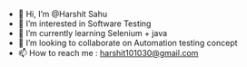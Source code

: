 - 👋 Hi, I’m @Harshit Sahu
- 👀 I’m interested in Software Testing
- 🌱 I’m currently learning Selenium + java
- 💞️ I’m looking to collaborate on Automation testing concept
- 📫 How to reach me : harshit101030@gmail.com
  

<!---
Harshit101030/Harshit101030 is a ✨ special ✨ repository because its `README.md` (this file) appears on your GitHub profile.
You can click the Preview link to take a look at your changes.
--->

